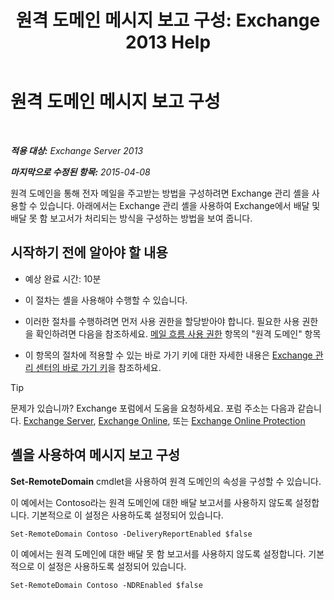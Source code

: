 ﻿---
title: '원격 도메인 메시지 보고 구성: Exchange 2013 Help'
TOCTitle: 원격 도메인 메시지 보고 구성
ms:assetid: 73dc686a-e7a3-44c7-b82f-f52ff9273199
ms:mtpsurl: https://technet.microsoft.com/ko-kr/library/JJ649325(v=EXCHG.150)
ms:contentKeyID: 50483426
ms.date: 05/22/2018
mtps_version: v=EXCHG.150
ms.translationtype: MT
---

# 원격 도메인 메시지 보고 구성

 

_**적용 대상:** Exchange Server 2013_

_**마지막으로 수정된 항목:** 2015-04-08_

원격 도메인을 통해 전자 메일을 주고받는 방법을 구성하려면 Exchange 관리 셸을 사용할 수 있습니다. 아래에서는 Exchange 관리 셸을 사용하여 Exchange에서 배달 및 배달 못 함 보고서가 처리되는 방식을 구성하는 방법을 보여 줍니다.

## 시작하기 전에 알아야 할 내용

  - 예상 완료 시간: 10분

  - 이 절차는 셸을 사용해야 수행할 수 있습니다.

  - 이러한 절차를 수행하려면 먼저 사용 권한을 할당받아야 합니다. 필요한 사용 권한을 확인하려면 다음을 참조하세요. [메일 흐름 사용 권한](mail-flow-permissions-exchange-2013-help.md) 항목의 "원격 도메인" 항목

  - 이 항목의 절차에 적용할 수 있는 바로 가기 키에 대한 자세한 내용은 [Exchange 관리 센터의 바로 가기 키](keyboard-shortcuts-in-the-exchange-admin-center-exchange-online-protection-help.md)을 참조하세요.


> [!TIP]
> 문제가 있습니까? Exchange 포럼에서 도움을 요청하세요. 포럼 주소는 다음과 같습니다. <A href="https://go.microsoft.com/fwlink/p/?linkid=60612">Exchange Server</A>, <A href="https://go.microsoft.com/fwlink/p/?linkid=267542">Exchange Online</A>, 또는 <A href="https://go.microsoft.com/fwlink/p/?linkid=285351">Exchange Online Protection</A>



## 셸을 사용하여 메시지 보고 구성

**Set-RemoteDomain** cmdlet을 사용하여 원격 도메인의 속성을 구성할 수 있습니다.

이 예에서는 Contoso라는 원격 도메인에 대한 배달 보고서를 사용하지 않도록 설정합니다. 기본적으로 이 설정은 사용하도록 설정되어 있습니다.

    Set-RemoteDomain Contoso -DeliveryReportEnabled $false

이 예에서는 원격 도메인에 대한 배달 못 함 보고서를 사용하지 않도록 설정합니다. 기본적으로 이 설정은 사용하도록 설정되어 있습니다.

    Set-RemoteDomain Contoso -NDREnabled $false


